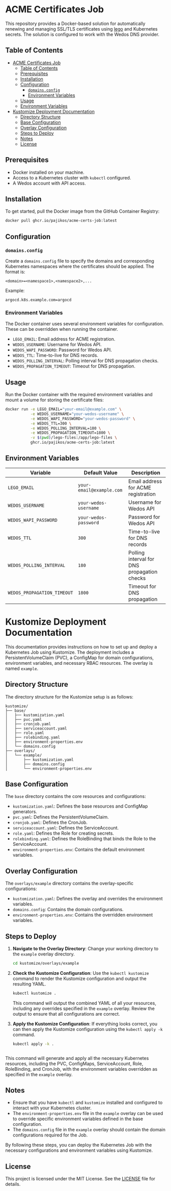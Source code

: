 # ACME Certificates Job

This repository provides a Docker-based solution for automatically renewing and managing SSL/TLS certificates using [lego](https://github.com/go-acme/lego) and Kubernetes secrets. The solution is configured to work with the Wedos DNS provider.

## Table of Contents

- [ACME Certificates Job](#acme-certificates-job)
  - [Table of Contents](#table-of-contents)
  - [Prerequisites](#prerequisites)
  - [Installation](#installation)
  - [Configuration](#configuration)
    - [`domains.config`](#domainsconfig)
    - [Environment Variables](#environment-variables)
  - [Usage](#usage)
  - [Environment Variables](#environment-variables-1)
- [Kustomize Deployment Documentation](#kustomize-deployment-documentation)
  - [Directory Structure](#directory-structure)
  - [Base Configuration](#base-configuration)
  - [Overlay Configuration](#overlay-configuration)
  - [Steps to Deploy](#steps-to-deploy)
  - [Notes](#notes)
  - [License](#license)

## Prerequisites

- Docker installed on your machine.
- Access to a Kubernetes cluster with `kubectl` configured.
- A Wedos account with API access.

## Installation

To get started, pull the Docker image from the GitHub Container Registry:

```sh
docker pull ghcr.io/pajikos/acme-certs-job:latest
```

## Configuration

### `domains.config`

Create a `domains.config` file to specify the domains and corresponding Kubernetes namespaces where the certificates should be applied. The format is:

```plaintext
<domain>=<namespace1>,<namespace2>,...
```

Example:

```plaintext
argocd.k8s.example.com=argocd
```

### Environment Variables

The Docker container uses several environment variables for configuration. These can be overridden when running the container.

- `LEGO_EMAIL`: Email address for ACME registration.
- `WEDOS_USERNAME`: Username for Wedos API.
- `WEDOS_WAPI_PASSWORD`: Password for Wedos API.
- `WEDOS_TTL`: Time-to-live for DNS records.
- `WEDOS_POLLING_INTERVAL`: Polling interval for DNS propagation checks.
- `WEDOS_PROPAGATION_TIMEOUT`: Timeout for DNS propagation.

## Usage

Run the Docker container with the required environment variables and mount a volume for storing the certificate files:

```sh
docker run -e LEGO_EMAIL="your-email@example.com" \
           -e WEDOS_USERNAME="your-wedos-username" \
           -e WEDOS_WAPI_PASSWORD="your-wedos-password" \
           -e WEDOS_TTL=300 \
           -e WEDOS_POLLING_INTERVAL=180 \
           -e WEDOS_PROPAGATION_TIMEOUT=1800 \
           -v $(pwd)/lego-files:/app/lego-files \
           ghcr.io/pajikos/acme-certs-job:latest
```

## Environment Variables

| Variable                   | Default Value             | Description                                    |
|----------------------------|---------------------------|------------------------------------------------|
| `LEGO_EMAIL`               | `your-email@example.com`  | Email address for ACME registration            |
| `WEDOS_USERNAME`           | `your-wedos-username`     | Username for Wedos API                         |
| `WEDOS_WAPI_PASSWORD`      | `your-wedos-password`     | Password for Wedos API                         |
| `WEDOS_TTL`                | `300`                     | Time-to-live for DNS records                   |
| `WEDOS_POLLING_INTERVAL`   | `180`                     | Polling interval for DNS propagation checks    |
| `WEDOS_PROPAGATION_TIMEOUT`| `1800`                    | Timeout for DNS propagation                    |


# Kustomize Deployment Documentation

This documentation provides instructions on how to set up and deploy a Kubernetes Job using Kustomize. The deployment includes a PersistentVolumeClaim (PVC), a ConfigMap for domain configurations, environment variables, and necessary RBAC resources. The overlay is named `example`.

## Directory Structure

The directory structure for the Kustomize setup is as follows:

```
kustomize/
├── base/
│   ├── kustomization.yaml
│   ├── pvc.yaml
│   ├── cronjob.yaml
│   ├── serviceaccount.yaml
│   ├── role.yaml
│   ├── rolebinding.yaml
│   ├── environment-properties.env
│   └── domains.config
├── overlays/
│   └── example/
│       ├── kustomization.yaml
│       ├── domains.config
│       └── environment-properties.env
```

## Base Configuration

The `base` directory contains the core resources and configurations:
- `kustomization.yaml`: Defines the base resources and ConfigMap generators.
- `pvc.yaml`: Defines the PersistentVolumeClaim.
- `cronjob.yaml`: Defines the CronJob.
- `serviceaccount.yaml`: Defines the ServiceAccount.
- `role.yaml`: Defines the Role for creating secrets.
- `rolebinding.yaml`: Defines the RoleBinding that binds the Role to the ServiceAccount.
- `environment-properties.env`: Contains the default environment variables.

## Overlay Configuration

The `overlays/example` directory contains the overlay-specific configurations:
- `kustomization.yaml`: Defines the overlay and overrides the environment variables.
- `domains.config`: Contains the domain configurations.
- `environment-properties.env`: Contains the overridden environment variables.

## Steps to Deploy

1. **Navigate to the Overlay Directory**:
   Change your working directory to the `example` overlay directory.
   ```sh
   cd kustomize/overlays/example
   ```

2. **Check the Kustomize Configuration**:
   Use the `kubectl kustomize` command to render the Kustomize configuration and output the resulting YAML.
   ```sh
   kubectl kustomize .
   ```

   This command will output the combined YAML of all your resources, including any overrides specified in the `example` overlay. Review the output to ensure that all configurations are correct.

3. **Apply the Kustomize Configuration**:
   If everything looks correct, you can then apply the Kustomize configuration using the `kubectl apply -k` command.
   ```sh
   kubectl apply -k .
   ```
   ```

This command will generate and apply all the necessary Kubernetes resources, including the PVC, ConfigMaps, ServiceAccount, Role, RoleBinding, and CronJob, with the environment variables overridden as specified in the `example` overlay.

## Notes

- Ensure that you have `kubectl` and `kustomize` installed and configured to interact with your Kubernetes cluster.
- The `environment-properties.env` file in the `example` overlay can be used to override specific environment variables defined in the base configuration.
- The `domains.config` file in the `example` overlay should contain the domain configurations required for the Job.

By following these steps, you can deploy the Kubernetes Job with the necessary configurations and environment variables using Kustomize.

## License

This project is licensed under the MIT License. See the [LICENSE](LICENSE) file for details.